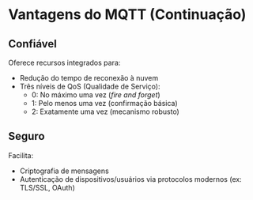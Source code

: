 # Vantagens do MQTT (Continuação)

## Confiável  
Oferece recursos integrados para:  
- Redução do tempo de reconexão à nuvem  
- Três níveis de QoS (Qualidade de Serviço):  
  - 0: No máximo uma vez (*fire and forget*)  
  - 1: Pelo menos uma vez (confirmação básica)  
  - 2: Exatamente uma vez (mecanismo robusto)  

## Seguro  
Facilita:  
- Criptografia de mensagens  
- Autenticação de dispositivos/usuários via protocolos modernos (ex: TLS/SSL, OAuth)  
